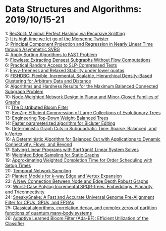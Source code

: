 # Data Structures and Algorithms: 2019/10/15-21  
1: [RecSplit: Minimal Perfect Hashing via Recursive Splitting](https://doi.org/10.48550/arXiv.1910.06416)  
2: [It is high time we let go of the Mersenne Twister](https://doi.org/10.48550/arXiv.1910.06437)  
3: [Principal Component Projection and Regression in Nearly Linear Time  through Asymmetric SVRG](https://doi.org/10.48550/arXiv.1910.06517)  
4: [Apply Sorting Algorithms to FAST Problem](https://doi.org/10.48550/arXiv.1910.06920)  
5: [Flowless: Extracting Densest Subgraphs Without Flow Computations](https://doi.org/10.48550/arXiv.1910.07087)  
6: [Practical Random Access to SLP-Compressed Texts](https://doi.org/10.48550/arXiv.1910.07145)  
7: [Envy-freeness and Relaxed Stability under lower quotas](https://doi.org/10.48550/arXiv.1910.07159)  
8: [FISHDBC: Flexible, Incremental, Scalable, Hierarchical Density-Based  Clustering for Arbitrary Data and Distance](https://doi.org/10.48550/arXiv.1910.07283)  
9: [Algorithms and Hardness Results for the Maximum Balanced Connected  Subgraph Problem](https://doi.org/10.48550/arXiv.1910.07305)  
10: [Node-Weighted Network Design in Planar and Minor-Closed Families of  Graphs](https://doi.org/10.48550/arXiv.1910.07616)  
11: [The Distributed Bloom Filter](https://doi.org/10.48550/arXiv.1910.07782)  
12: [EvoZip: Efficient Compression of Large Collections of Evolutionary Trees](https://doi.org/10.48550/arXiv.1910.07819)  
13: [Engineering Top-Down Weight-Balanced Trees](https://doi.org/10.48550/arXiv.1910.07849)  
14: [Faster parameterized algorithm for Bicluter Editing](https://doi.org/10.48550/arXiv.1910.07944)  
15: [Deterministic Graph Cuts in Subquadratic Time: Sparse, Balanced, and  k-Vertex](https://doi.org/10.48550/arXiv.1910.07950)  
16: [A Deterministic Algorithm for Balanced Cut with Applications to Dynamic  Connectivity, Flows, and Beyond](https://doi.org/10.48550/arXiv.1910.08025)  
17: [Solving Linear Programs with Sqrt(rank) Linear System Solves](https://doi.org/10.48550/arXiv.1910.08033)  
18: [Weighted Edge Sampling for Static Graphs](https://doi.org/10.48550/arXiv.1910.08283)  
19: [Approximating Weighted Completion Time for Order Scheduling with Setup  Times](https://doi.org/10.48550/arXiv.1910.08360)  
20: [Temporal Network Sampling](https://doi.org/10.48550/arXiv.1910.08657)  
21: [Planted Models for $k$-way Edge and Vertex Expansion](https://doi.org/10.48550/arXiv.1910.08889)  
22: [A New Connection Between Node and Edge Depth Robust Graphs](https://doi.org/10.48550/arXiv.1910.08920)  
23: [Worst-Case Polylog Incremental SPQR-trees: Embeddings, Planarity, and  Triconnectivity](https://doi.org/10.48550/arXiv.1910.09005)  
24: [SneakySnake: A Fast and Accurate Universal Genome Pre-Alignment Filter  for CPUs, GPUs, and FPGAs](https://doi.org/10.48550/arXiv.1910.09020)  
25: [Classical algorithms, correlation decay, and complex zeros of partition  functions of quantum many-body systems](https://doi.org/10.48550/arXiv.1910.09071)  
26: [Adaptive Learned Bloom Filter (Ada-BF): Efficient Utilization of the  Classifier](https://doi.org/10.48550/arXiv.1910.09131)  